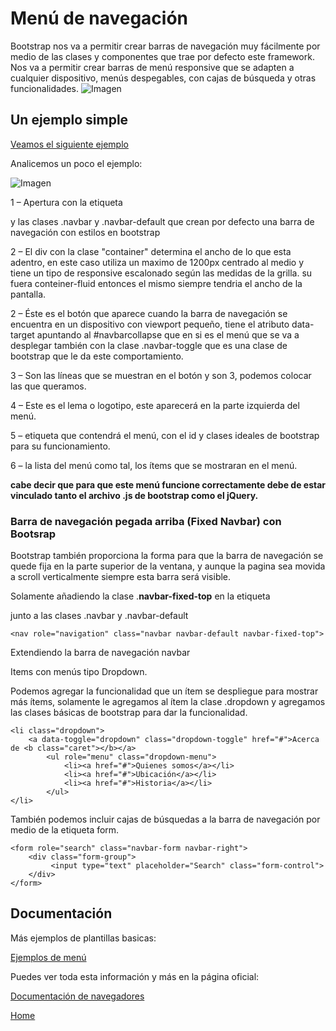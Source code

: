 # Menú de navegación

Bootstrap nos va a permitir crear barras de navegación muy fácilmente por medio de las clases y componentes que trae por defecto este framework. Nos va a permitir crear barras de menú responsive que se adapten a cualquier dispositivo, menús despegables, con cajas de búsqueda y otras funcionalidades.
![Imagen](https://fgarciajulia.github.io/mi_primera_pagina/img/navbar-bootstrap-demo.gif)

## Un ejemplo simple

[Veamos el siguiente ejemplo](http://codepen.io/fgarciajulia/pen/aJpaPb)

Analicemos un poco el ejemplo:


![Imagen](https://fgarciajulia.github.io/mi_primera_pagina/img/navegador-bootstrap.jpg)

1 – Apertura con la etiqueta <nav> y las clases .navbar y .navbar-default que crean por defecto una barra de navegación con estilos en bootstrap

2 – El div con la clase "container" determina el ancho de lo que esta adentro, en este caso utiliza un maximo de 1200px centrado al medio y tiene un tipo de responsive escalonado según las medidas de la grilla. su fuera conteiner-fluid entonces el mismo siempre tendria el ancho de la pantalla.

2 – Éste es el botón que aparece cuando la barra de navegación se encuentra en un dispositivo con viewport pequeño, tiene el atributo data-target apuntando al #navbarcollapse que en si es el menú que se va a desplegar también con la clase .navbar-toggle que es una clase de bootstrap que le da este comportamiento.

3 – Son las líneas que se muestran en el botón y son 3, podemos colocar las que queramos.

4 – Este es el lema o logotipo, este aparecerá en la parte izquierda del menú.

5 – etiqueta que contendrá el menú, con el id y clases ideales de bootstrap para su funcionamiento.

6 – la lista del menú como tal, los ítems que se mostraran en el menú.

**cabe decir que para que este menú funcione correctamente debe de estar vinculado tanto el archivo .js de bootstrap como el jQuery.**

### Barra de navegación pegada arriba (Fixed Navbar) con Bootsrap

Bootstrap también proporciona la forma para que la barra de navegación se quede fija en la parte superior de la ventana, y aunque la pagina sea movida a scroll verticalmente siempre esta barra será visible.

Solamente añadiendo la clase .**navbar-fixed-top** en la etiqueta <nav> junto a las clases .navbar y .navbar-default


```
<nav role="navigation" class="navbar navbar-default navbar-fixed-top">
```
Extendiendo la barra de navegación navbar

Items con menús tipo Dropdown.

Podemos agregar la funcionalidad que un ítem se despliegue para mostrar más ítems, solamente le agregamos al ítem la clase .dropdown y agregamos las clases básicas de bootstrap para dar la funcionalidad.


```
<li class="dropdown">
    <a data-toggle="dropdown" class="dropdown-toggle" href="#">Acerca de <b class="caret"></b></a>
        <ul role="menu" class="dropdown-menu">
            <li><a href="#">Quienes somos</a></li>
            <li><a href="#">Ubicación</a></li>
            <li><a href="#">Historia</a></li>
        </ul>
</li>
```

También podemos incluir cajas de búsquedas a la barra de navegación  por medio de la etiqueta form.


```
<form role="search" class="navbar-form navbar-right">
    <div class="form-group">
         <input type="text" placeholder="Search" class="form-control">
    </div>
</form>
```


## Documentación

Más ejemplos de plantillas basicas:

[Ejemplos de menú](http://getbootstrap.com/getting-started/#examples)

Puedes ver toda esta información y más en la página oficial:

[Documentación de navegadores](http://getbootstrap.com/components/#navbar)


[Home](https://fgarciajulia.github.io/mi_primera_pagina/)